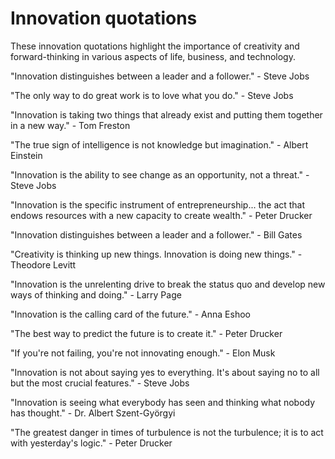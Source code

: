 # Innovation quotations

These innovation quotations highlight the importance of creativity and forward-thinking in various aspects of life, business, and technology.

"Innovation distinguishes between a leader and a follower." - Steve Jobs

"The only way to do great work is to love what you do." - Steve Jobs

"Innovation is taking two things that already exist and putting them together in a new way." - Tom Freston

"The true sign of intelligence is not knowledge but imagination." - Albert Einstein

"Innovation is the ability to see change as an opportunity, not a threat." - Steve Jobs

"Innovation is the specific instrument of entrepreneurship... the act that endows resources with a new capacity to create wealth." - Peter Drucker

"Innovation distinguishes between a leader and a follower." - Bill Gates

"Creativity is thinking up new things. Innovation is doing new things." - Theodore Levitt

"Innovation is the unrelenting drive to break the status quo and develop new ways of thinking and doing." - Larry Page

"Innovation is the calling card of the future." - Anna Eshoo

"The best way to predict the future is to create it." - Peter Drucker

"If you're not failing, you're not innovating enough." - Elon Musk

"Innovation is not about saying yes to everything. It's about saying no to all but the most crucial features." - Steve Jobs

"Innovation is seeing what everybody has seen and thinking what nobody has thought." - Dr. Albert Szent-Györgyi

"The greatest danger in times of turbulence is not the turbulence; it is to act with yesterday's logic." - Peter Drucker
